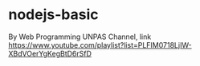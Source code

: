 # nodejs-basic
By Web Programming UNPAS Channel, link https://www.youtube.com/playlist?list=PLFIM0718LjIW-XBdVOerYgKegBtD6rSfD
